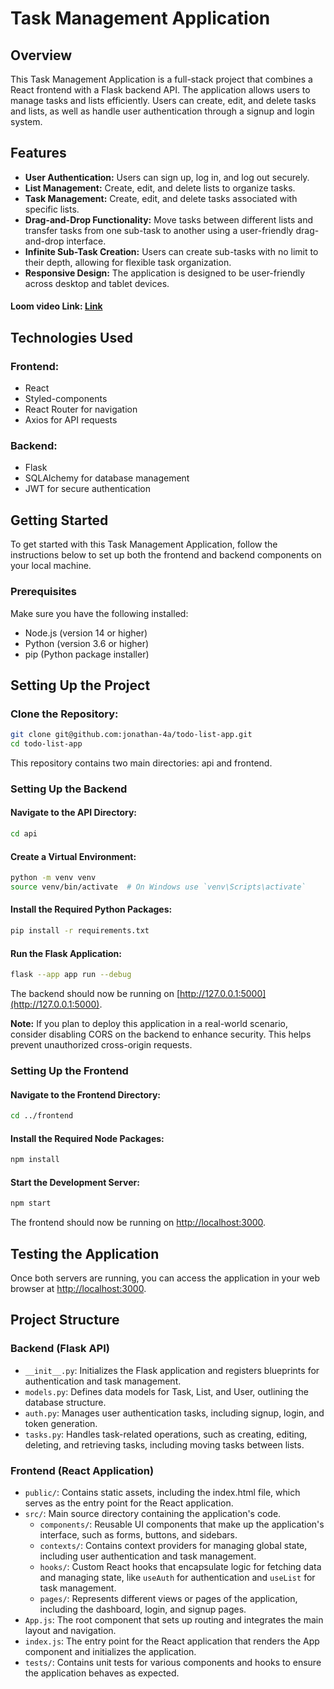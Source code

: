 # Task Management Application

## Overview

This Task Management Application is a full-stack project that combines a React frontend with a Flask backend API. The application allows users to manage tasks and lists efficiently. Users can create, edit, and delete tasks and lists, as well as handle user authentication through a signup and login system.

## Features

- **User Authentication:** Users can sign up, log in, and log out securely.
- **List Management:** Create, edit, and delete lists to organize tasks.
- **Task Management:** Create, edit, and delete tasks associated with specific lists.
- **Drag-and-Drop Functionality:** Move tasks between different lists and transfer tasks from one sub-task to another using a user-friendly drag-and-drop interface.
- **Infinite Sub-Task Creation:** Users can create sub-tasks with no limit to their depth, allowing for flexible task organization.
- **Responsive Design:** The application is designed to be user-friendly across desktop and tablet devices.

#### Loom video Link: [Link](https://www.loom.com/share/bf115eb4c4d24db39a2e54ca7656ec68?sid=5ba0781b-4614-4049-a2fa-ff1458f99805)

## Technologies Used

### Frontend:

- React
- Styled-components
- React Router for navigation
- Axios for API requests

### Backend:

- Flask
- SQLAlchemy for database management
- JWT for secure authentication

## Getting Started

To get started with this Task Management Application, follow the instructions below to set up both the frontend and backend components on your local machine.

### Prerequisites

Make sure you have the following installed:

- Node.js (version 14 or higher)
- Python (version 3.6 or higher)
- pip (Python package installer)

## Setting Up the Project

### Clone the Repository:

```bash
git clone git@github.com:jonathan-4a/todo-list-app.git
cd todo-list-app
```

This repository contains two main directories: api and frontend.

### Setting Up the Backend

#### Navigate to the API Directory:

```bash
cd api
```

#### Create a Virtual Environment:

```bash
python -m venv venv
source venv/bin/activate  # On Windows use `venv\Scripts\activate`
```

#### Install the Required Python Packages:

```bash
pip install -r requirements.txt
```

#### Run the Flask Application:

```bash
flask --app app run --debug
```

The backend should now be running on [http://127.0.0.1:5000](http://127.0.0.1:5000).

**Note:** If you plan to deploy this application in a real-world scenario, consider disabling CORS on the backend to enhance security. This helps prevent unauthorized cross-origin requests.

### Setting Up the Frontend

#### Navigate to the Frontend Directory:

```bash
cd ../frontend
```

#### Install the Required Node Packages:

```bash
npm install
```

#### Start the Development Server:

```bash
npm start
```

The frontend should now be running on [http://localhost:3000](http://localhost:3000).

## Testing the Application

Once both servers are running, you can access the application in your web browser at [http://localhost:3000](http://localhost:3000).

## Project Structure

### Backend (Flask API)

- `__init__.py`: Initializes the Flask application and registers blueprints for authentication and task management.
- `models.py`: Defines data models for Task, List, and User, outlining the database structure.
- `auth.py`: Manages user authentication tasks, including signup, login, and token generation.
- `tasks.py`: Handles task-related operations, such as creating, editing, deleting, and retrieving tasks, including moving tasks between lists.

### Frontend (React Application)

- `public/`: Contains static assets, including the index.html file, which serves as the entry point for the React application.
- `src/`: Main source directory containing the application's code.
  - `components/`: Reusable UI components that make up the application's interface, such as forms, buttons, and sidebars.
  - `contexts/`: Contains context providers for managing global state, including user authentication and task management.
  - `hooks/`: Custom React hooks that encapsulate logic for fetching data and managing state, like `useAuth` for authentication and `useList` for task management.
  - `pages/`: Represents different views or pages of the application, including the dashboard, login, and signup pages.
- `App.js`: The root component that sets up routing and integrates the main layout and navigation.
- `index.js`: The entry point for the React application that renders the App component and initializes the application.
- `tests/`: Contains unit tests for various components and hooks to ensure the application behaves as expected.
